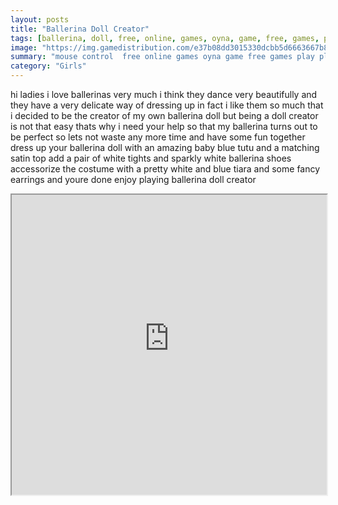 ```yaml
---
layout: posts
title: "Ballerina Doll Creator"
tags: [ballerina, doll, free, online, games, oyna, game, free, games, play, play, games]
image: "https://img.gamedistribution.com/e37b08dd3015330dcbb5d6663667b8b8.jpg"
summary: "mouse control  free online games oyna game free games play play games"
category: "Girls"
---
```


hi ladies i love ballerinas very much i think they dance very beautifully and they have a very delicate way of dressing up in fact i like them so much that i decided to be the creator of my own ballerina doll but being a doll creator is not that easy thats why i need your help so that my ballerina turns out to be perfect so lets not waste any more time and have some fun together dress up your ballerina doll with an amazing baby blue tutu and a matching satin top add a pair of white tights and sparkly white ballerina shoes accessorize the costume with a pretty white and blue tiara and some fancy earrings and youre done enjoy playing ballerina doll creator

<iframe width="100%" height="480px;" src="https://flash.gamedistribution.com?game=e37b08dd3015330dcbb5d6663667b8b8"></iframe>